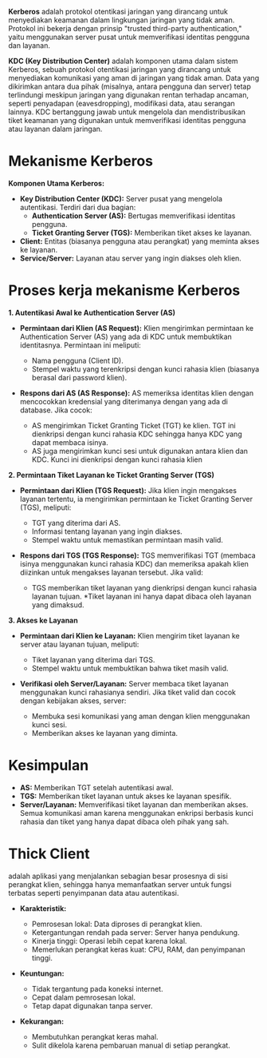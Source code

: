 **Kerberos** adalah protokol otentikasi jaringan yang dirancang untuk menyediakan keamanan dalam lingkungan jaringan yang tidak aman. Protokol ini bekerja dengan prinsip "trusted third-party authentication," yaitu menggunakan server pusat untuk memverifikasi identitas pengguna dan layanan.

**KDC (Key Distribution Center)** adalah komponen utama dalam sistem Kerberos, sebuah protokol otentikasi jaringan yang dirancang untuk menyediakan komunikasi yang aman di jaringan yang tidak aman. Data yang dikirimkan antara dua pihak (misalnya, antara pengguna dan server) tetap terlindungi meskipun jaringan yang digunakan rentan terhadap ancaman, seperti penyadapan (eavesdropping), modifikasi data, atau serangan lainnya. KDC bertanggung jawab untuk mengelola dan mendistribusikan tiket keamanan yang digunakan untuk memverifikasi identitas pengguna atau layanan dalam jaringan.

# **Mekanisme Kerberos**
**Komponen Utama Kerberos:**

* **Key Distribution Center (KDC):** Server pusat yang mengelola autentikasi. Terdiri dari dua bagian:
  * **Authentication Server (AS):** Bertugas memverifikasi identitas pengguna.
  * **Ticket Granting Server (TGS):** Memberikan tiket akses ke layanan.
* **Client:** Entitas (biasanya pengguna atau perangkat) yang meminta akses ke layanan.
* **Service/Server:** Layanan atau server yang ingin diakses oleh klien.

# **Proses kerja mekanisme Kerberos** 

**1. Autentikasi Awal ke Authentication Server (AS)**
* **Permintaan dari Klien (AS Request):**
Klien mengirimkan permintaan ke Authentication Server (AS) yang ada di KDC untuk membuktikan identitasnya. Permintaan ini meliputi:
  * Nama pengguna (Client ID).
  * Stempel waktu yang terenkripsi dengan kunci rahasia klien (biasanya berasal dari password klien).

* **Respons dari AS (AS Response):**
AS memeriksa identitas klien dengan mencocokkan kredensial yang diterimanya dengan yang ada di database. Jika cocok:
  * AS mengirimkan Ticket Granting Ticket (TGT) ke klien. TGT ini dienkripsi dengan kunci rahasia KDC sehingga hanya KDC yang dapat membaca isinya.
  * AS juga mengirimkan kunci sesi untuk digunakan antara klien dan KDC. Kunci ini dienkripsi dengan kunci rahasia klien

**2. Permintaan Tiket Layanan ke Ticket Granting Server (TGS)**
* **Permintaan dari Klien (TGS Request):**
Jika klien ingin mengakses layanan tertentu, ia mengirimkan permintaan ke Ticket Granting Server (TGS), meliputi:

  * TGT yang diterima dari AS.
  * Informasi tentang layanan yang ingin diakses.
  * Stempel waktu untuk memastikan permintaan masih valid.

* **Respons dari TGS (TGS Response):**
TGS memverifikasi TGT (membaca isinya menggunakan kunci rahasia KDC) dan memeriksa apakah klien diizinkan untuk mengakses layanan tersebut. Jika valid:

  * TGS memberikan tiket layanan yang dienkripsi dengan kunci rahasia layanan tujuan.
  *Tiket layanan ini hanya dapat dibaca oleh layanan yang dimaksud.

**3. Akses ke Layanan**

* **Permintaan dari Klien ke Layanan:**
Klien mengirim tiket layanan ke server atau layanan tujuan, meliputi:

  * Tiket layanan yang diterima dari TGS.
  * Stempel waktu untuk membuktikan bahwa tiket masih valid.

* **Verifikasi oleh Server/Layanan:**
Server membaca tiket layanan menggunakan kunci rahasianya sendiri. Jika tiket valid dan cocok dengan kebijakan akses, server:

  * Membuka sesi komunikasi yang aman dengan klien menggunakan kunci sesi.
  * Memberikan akses ke layanan yang diminta.

# **Kesimpulan**
* **AS:** Memberikan TGT setelah autentikasi awal.
* **TGS:** Memberikan tiket layanan untuk akses ke layanan spesifik.
* **Server/Layanan:** Memverifikasi tiket layanan dan memberikan akses.
Semua komunikasi aman karena menggunakan enkripsi berbasis kunci rahasia dan tiket yang hanya dapat dibaca oleh pihak yang sah.

# **Thick Client**
adalah aplikasi yang menjalankan sebagian besar prosesnya di sisi perangkat klien, sehingga hanya memanfaatkan server untuk fungsi terbatas seperti penyimpanan data atau autentikasi.

* **Karakteristik:**

  * Pemrosesan lokal: Data diproses di perangkat klien.
  * Ketergantungan rendah pada server: Server hanya pendukung.
  * Kinerja tinggi: Operasi lebih cepat karena lokal.
  * Memerlukan perangkat keras kuat: CPU, RAM, dan penyimpanan tinggi.

* **Keuntungan:**
  * Tidak tergantung pada koneksi internet.
  * Cepat dalam pemrosesan lokal.
  * Tetap dapat digunakan tanpa server.

* **Kekurangan:**
  * Membutuhkan perangkat keras mahal.
  * Sulit dikelola karena pembaruan manual di setiap perangkat.
